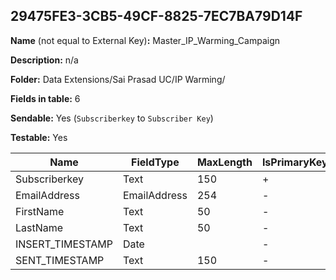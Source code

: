 ## 29475FE3-3CB5-49CF-8825-7EC7BA79D14F

**Name** (not equal to External Key)**:** Master_IP_Warming_Campaign

**Description:** n/a

**Folder:** Data Extensions/Sai Prasad UC/IP Warming/

**Fields in table:** 6

**Sendable:** Yes (`Subscriberkey` to `Subscriber Key`)

**Testable:** Yes

| Name | FieldType | MaxLength | IsPrimaryKey | IsNullable | DefaultValue |
| --- | --- | --- | --- | --- | --- |
| Subscriberkey | Text | 150 | + | - |  |
| EmailAddress | EmailAddress | 254 | - | - |  |
| FirstName | Text | 50 | - | - |  |
| LastName | Text | 50 | - | - |  |
| INSERT_TIMESTAMP | Date |  | - | + | GetDate() |
| SENT_TIMESTAMP | Text | 150 | - | + | DEFAULT |
